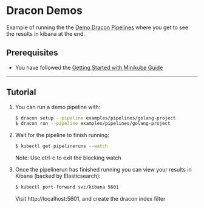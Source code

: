 # Dracon Demos

Example of running the the [Demo Dracon Pipelines](examples/pipelines/golang-project) where you get to see the results in kibana at the end.

## Prerequisites

- You have followed the [Getting Started with Minikube Guide](/docs/getting-started/minikube.md)

---

## Tutorial

1. You can run a demo pipeline with:

   ```bash
   $ dracon setup --pipeline examples/pipelines/golang-project
   $ dracon run --pipeline examples/pipelines/golang-project
   ```

2. Wait for the pipeline to finish running:

   ```bash
   $ kubectl get pipelineruns --watch
   ```

   Note: Use ctrl-c to exit the blocking watch

3. Once the pipelinerun has finished running you can view your results in Kibana (backed by Elasticsearch):

   ```bash
   $ kubectl port-forward svc/kibana 5601
   ```

   Visit http://localhost:5601, and create the dracon index filter
